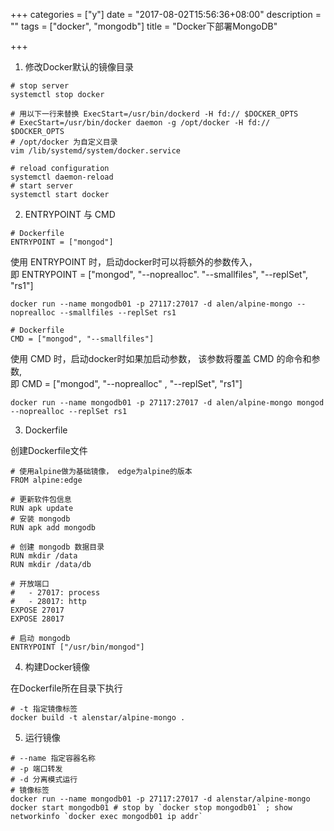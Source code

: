 +++
categories = ["y"]
date = "2017-08-02T15:56:36+08:00"
description = ""
tags = ["docker", "mongodb"]
title = "Docker下部署MongoDB"

+++

1. 修改Docker默认的镜像目录

```
# stop server
systemctl stop docker

# 用以下一行来替换 ExecStart=/usr/bin/dockerd -H fd:// $DOCKER_OPTS
# ExecStart=/usr/bin/docker daemon -g /opt/docker -H fd:// $DOCKER_OPTS
# /opt/docker 为自定义目录 
vim /lib/systemd/system/docker.service

# reload configuration
systemctl daemon-reload 
# start server
systemctl start docker
```

2. ENTRYPOINT 与 CMD

```
# Dockerfile
ENTRYPOINT = ["mongod"]
```
使用 ENTRYPOINT 时，启动docker时可以将额外的参数传入，  
即 ENTRYPOINT = ["mongod", "--noprealloc". "--smallfiles", "--replSet", "rs1"]

```
docker run --name mongodb01 -p 27117:27017 -d alen/alpine-mongo --noprealloc --smallfiles --replSet rs1
```

```
# Dockerfile
CMD = ["mongod", "--smallfiles"]
```
使用 CMD 时，启动docker时如果加启动参数， 该参数将覆盖 CMD 的命令和参数,  
即 CMD = ["mongod", "--noprealloc" , "--replSet", "rs1"]

```
docker run --name mongodb01 -p 27117:27017 -d alen/alpine-mongo mongod --noprealloc --replSet rs1
```

3. Dockerfile

创建Dockerfile文件

```
# 使用alpine做为基础镜像， edge为alpine的版本 
FROM alpine:edge

# 更新软件包信息
RUN apk update
# 安装 mongodb
RUN apk add mongodb

# 创建 mongodb 数据目录
RUN mkdir /data
RUN mkdir /data/db

# 开放端口
#   - 27017: process
#   - 28017: http
EXPOSE 27017
EXPOSE 28017

# 启动 mongodb
ENTRYPOINT ["/usr/bin/mongod"]
```

4. 构建Docker镜像

在Dockerfile所在目录下执行

```
# -t 指定镜像标签
docker build -t alenstar/alpine-mongo .
```
5. 运行镜像

```
# --name 指定容器名称
# -p 端口转发
# -d 分离模式运行
# 镜像标签
docker run --name mongodb01 -p 27117:27017 -d alenstar/alpine-mongo
docker start mongodb01 # stop by `docker stop mongodb01` ; show networkinfo `docker exec mongodb01 ip addr`
```